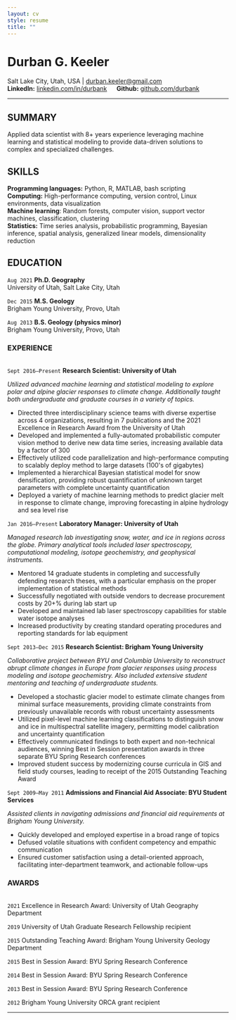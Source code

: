 ```yaml
---
layout: cv
style: resume
title: ""
---
```


# Durban G. Keeler

Salt Lake City, Utah, USA \| durban.keeler@gmail.com \
**LinkedIn:** [linkedin.com/in/durbank](https://linkedin.com/in/durbank) &emsp; **Github:** [github.com/durbank](https://github.com/durbank)
<!-- [Email](durban.keeler@gmail.com) \| [Website](https://DrDurban.me) \| [GitHub](https://github.com/durbank) \| [LinkedIn](www.linkedin.com/in/durbank) -->

---

## SUMMARY

Applied data scientist with 8+ years experience leveraging machine learning and statistical modeling to provide data-driven solutions to complex and specialized challenges.

## SKILLS

**Programming languages:** Python, R, MATLAB, bash scripting \
**Computing:** High-performance computing, version control, Linux environments, data visualization \
**Machine learning**: Random forests, computer vision, support vector machines, classification, clustering \
**Statistics:** Time series analysis, probabilistic programming, Bayesian inference, spatial analysis, generalized linear models, dimensionality reduction

## EDUCATION

`Aug 2021`
**Ph.D. Geography**\
University of Utah, Salt Lake City, Utah

`Dec 2015`
**M.S. Geology**\
Brigham Young University, Provo, Utah

`Aug 2013`
**B.S. Geology (physics minor)**\
Brigham Young University, Provo, Utah

### EXPERIENCE

\
`Sept 2016–Present`
**Research Scientist: University of Utah**

*Utilized advanced machine learning and statistical modeling to explore polar and alpine glacier responses to climate change.*
*Additionally taught both undergraduate and graduate courses in a variety of topics.*

- Directed three interdisciplinary science teams with diverse expertise across 4 organizations, resulting in 7 publications and the 2021 Excellence in Research Award from the University of Utah
- Developed and implemented a fully-automated probabilistic computer vision method to derive new data time series, increasing available data by a factor of 300
- Effectively utilized code parallelization and high-performance computing to scalably deploy method to large datasets (100's of gigabytes)
- Implemented a hierarchical Bayesian statistical model for snow densification, providing robust quantification of unknown target parameters with complete uncertainty quantification
- Deployed a variety of machine learning methods to predict glacier melt in response to climate change, improving forecasting in alpine hydrology and sea level rise

`Jan 2016–Present`
**Laboratory Manager: University of Utah**

*Managed research lab investigating snow, water, and ice in regions across the globe.
Primary analytical tools included laser spectroscopy, computational modeling, isotope geochemistry, and geophysical instruments.*

- Mentored 14 graduate students in completing and successfully defending research theses, with a particular emphasis on the proper implementation of statistical methods
- Successfully negotiated with outside vendors to decrease procurement costs by 20+% during lab start up
- Developed and maintained lab laser spectroscopy capabilities for stable water isotope analyses
- Increased productivity by creating standard operating procedures and reporting standards for lab equipment

`Sept 2013–Dec 2015`
**Research Scientist: Brigham Young University**

*Collaborative project between BYU and Columbia University to reconstruct abrupt climate changes in Europe from glacier responses using process modeling and isotope geochemistry.*
*Also included extensive student mentoring and teaching of undergraduate students.*

- Developed a stochastic glacier model to estimate climate changes from minimal surface measurements, providing climate constraints from previously unavailable records with robust uncertainty assessments
- Utilized pixel-level machine learning classifications to distinguish snow and ice in multispectral satellite imagery, permitting model calibration and uncertainty quantification
- Effectively communicated findings to both expert and non-technical audiences, winning Best in Session presentation awards in three separate BYU Spring Research conferences
- Improved student success by modernizing course curricula in GIS and field study courses, leading to receipt of the 2015 Outstanding Teaching Award

<!-- `May 2012–Aug 2012`
**Geology intern: Forest Oil Corporation**

*Quantified correlations between well success and various 3D seismic attributes in the Permian Basin to help identify future well sites and constrain risk assessments.*

- Increased team's potential for well success rates through data-driven analysis
- Identified and solved issues with minimal oversight
- Quickly developed new skills as needed (e.g. IHS Kingdom seismic software suite)
- Summarized technical results to managers in concise and informative reports -->

`Sept 2009–May 2011`
**Admissions and Financial Aid Associate: BYU Student Services**

*Assisted clients in navigating admissions and financial aid requirements at Brigham Young University.*

- Quickly developed and employed expertise in a broad range of topics
- Defused volatile situations with confident competency and empathic communication
- Ensured customer satisfaction using a detail-oriented approach, facilitating inter-department teamwork, and actionable follow-ups

### AWARDS

\
`2021`
Excellence in Research Award: University of Utah Geography Department

`2019`
University of Utah Graduate Research Fellowship recipient

`2015`
Outstanding Teaching Award: Brigham Young University Geology Department

`2015`
Best in Session Award: BYU Spring Research Conference

`2014`
Best in Session Award: BYU Spring Research Conference

`2013`
Best in Session Award: BYU Spring Research Conference

`2012`
Brigham Young University ORCA grant recipient

<!-- `2006`
ConocoPhillips Scholarship recipient

`2004`
VFW Voice of Democracy Scholarship recipient -->

---

<!-- Updated: May 2022 -->
